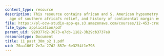 ```yaml
---
content_type: resource
description: This resource contains african and S. American hypsometry elevation,
  age of southern africa?s relief, and history of continental margin escarpments.
file: https://ol-ocw-studio-app-qa.s3.amazonaws.com/courses/12-453-crosby-lectures-in-geology-history-of-africa-fall-2005/70aa16672e7a27d2857e6e3254f1e798_11_past_30m_p2_1.pdf
file_type: application/pdf
parent_uid: 920377d2-3673-e7cb-1182-3b29cb3737a8
resourcetype: Document
title: 11_past_30m_p2_1.pdf
uid: 70aa1667-2e7a-27d2-857e-6e3254f1e798
---
```

